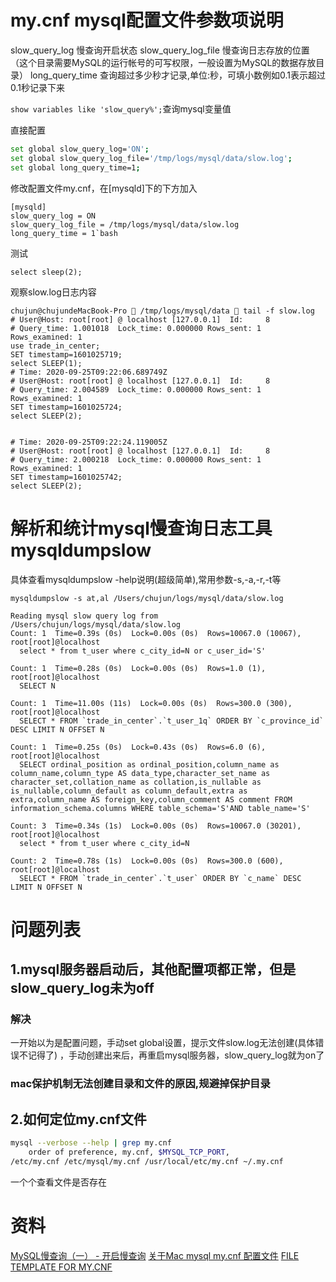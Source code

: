# my.cnf mysql配置文件参数项说明

slow_query_log 慢查询开启状态
slow_query_log_file 慢查询日志存放的位置（这个目录需要MySQL的运行帐号的可写权限，一般设置为MySQL的数据存放目录）
long_query_time 查询超过多少秒才记录,单位:秒，可填小数例如0.1表示超过0.1秒记录下来

`show variables like 'slow_query%';`查询mysql变量值

直接配置
```bash
set global slow_query_log='ON'; 
set global slow_query_log_file='/tmp/logs/mysql/data/slow.log';
set global long_query_time=1;
```

修改配置文件my.cnf，在[mysqld]下的下方加入
```
[mysqld]
slow_query_log = ON
slow_query_log_file = /tmp/logs/mysql/data/slow.log
long_query_time = 1`bash
```

测试 
```
select sleep(2);
```

观察slow.log日志内容
```
chujun@chujundeMacBook-Pro  /tmp/logs/mysql/data  tail -f slow.log
# User@Host: root[root] @ localhost [127.0.0.1]  Id:     8
# Query_time: 1.001018  Lock_time: 0.000000 Rows_sent: 1  Rows_examined: 1
use trade_in_center;
SET timestamp=1601025719;
select SLEEP(1);
# Time: 2020-09-25T09:22:06.689749Z
# User@Host: root[root] @ localhost [127.0.0.1]  Id:     8
# Query_time: 2.004589  Lock_time: 0.000000 Rows_sent: 1  Rows_examined: 1
SET timestamp=1601025724;
select SLEEP(2);


# Time: 2020-09-25T09:22:24.119005Z
# User@Host: root[root] @ localhost [127.0.0.1]  Id:     8
# Query_time: 2.000218  Lock_time: 0.000000 Rows_sent: 1  Rows_examined: 1
SET timestamp=1601025742;
select SLEEP(2);

```
# 解析和统计mysql慢查询日志工具 mysqldumpslow
具体查看mysqldumpslow -help说明(超级简单),常用参数-s,-a,-r,-t等
```
mysqldumpslow -s at,al /Users/chujun/logs/mysql/data/slow.log

Reading mysql slow query log from /Users/chujun/logs/mysql/data/slow.log
Count: 1  Time=0.39s (0s)  Lock=0.00s (0s)  Rows=10067.0 (10067), root[root]@localhost
  select * from t_user where c_city_id=N or c_user_id='S'

Count: 1  Time=0.28s (0s)  Lock=0.00s (0s)  Rows=1.0 (1), root[root]@localhost
  SELECT N

Count: 1  Time=11.00s (11s)  Lock=0.00s (0s)  Rows=300.0 (300), root[root]@localhost
  SELECT * FROM `trade_in_center`.`t_user_1q` ORDER BY `c_province_id` DESC LIMIT N OFFSET N

Count: 1  Time=0.25s (0s)  Lock=0.43s (0s)  Rows=6.0 (6), root[root]@localhost
  SELECT ordinal_position as ordinal_position,column_name as column_name,column_type AS data_type,character_set_name as character_set,collation_name as collation,is_nullable as is_nullable,column_default as column_default,extra as extra,column_name AS foreign_key,column_comment AS comment FROM information_schema.columns WHERE table_schema='S'AND table_name='S'

Count: 3  Time=0.34s (1s)  Lock=0.00s (0s)  Rows=10067.0 (30201), root[root]@localhost
  select * from t_user where c_city_id=N

Count: 2  Time=0.78s (1s)  Lock=0.00s (0s)  Rows=300.0 (600), root[root]@localhost
  SELECT * FROM `trade_in_center`.`t_user` ORDER BY `c_name` DESC LIMIT N OFFSET N
```

# 问题列表
## 1.mysql服务器启动后，其他配置项都正常，但是slow_query_log未为off
### 解决
一开始以为是配置问题，手动set global设置，提示文件slow.log无法创建(具体错误不记得了)
，手动创建出来后，再重启mysql服务器，slow_query_log就为on了
### mac保护机制无法创建目录和文件的原因,规避掉保护目录

## 2.如何定位my.cnf文件
```bash
mysql --verbose --help | grep my.cnf
    order of preference, my.cnf, $MYSQL_TCP_PORT,
/etc/my.cnf /etc/mysql/my.cnf /usr/local/etc/my.cnf ~/.my.cnf
```
一个个查看文件是否存在

# 资料
[MySQL慢查询（一） - 开启慢查询](https://www.cnblogs.com/luyucheng/p/6265594.html)
[关于Mac mysql my.cnf 配置文件](https://blog.csdn.net/StillCity/article/details/88558039)
[FILE TEMPLATE FOR MY.CNF](https://www.fromdual.com/mysql-configuration-file-sample)